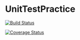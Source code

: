 # UnitTestPractice
[![Build Status](https://travis-ci.com/sroes/UnitTestPractice.svg?branch=master)](https://travis-ci.com/sroes/UnitTestPractice)

[![Coverage Status](https://coveralls.io/repos/github/sroes/UnitTestPractice/badge.svg?branch=master)](https://coveralls.io/github/sroes/UnitTestPractice?branch=master)
